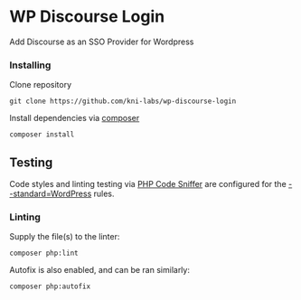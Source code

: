 # WP Discourse Login

Add Discourse as an SSO Provider for Wordpress

### Installing

Clone repository

```
git clone https://github.com/kni-labs/wp-discourse-login
```

Install dependencies via [composer](https://getcomposer.org/)

```
composer install
```

## Testing

Code styles and linting testing via [PHP Code Sniffer](https://github.com/squizlabs/PHP_CodeSniffer) are configured for the [--standard=WordPress](https://github.com/WordPress/WordPress-Coding-Standards) rules. 

### Linting

Supply the file(s) to the linter:

```
composer php:lint
```

Autofix is also enabled, and can be ran similarly:

```
composer php:autofix
```

